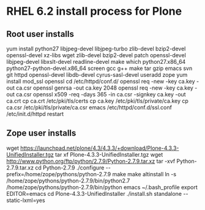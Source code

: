 # RHEL 6.2 install process for Plone

## Root user installs

yum install python27 libjpeg-devel libjpeg-turbo zlib-devel bzip2-devel openssl-devel xz-libs wget zlib-devel bzip2-devel patch openssl-devel libjpeg-devel libxslt-devel readline-devel make which python27.x86_64 python27-python-devel.x86_64 screen gcc g++ make tar gzip emacs svn git httpd openssl-devel libdb-devel cyrus-sasl-devel
useradd zope
yum install mod_ssl openssl
cd /etc/httpd/conf.d/
openssl req -new -key ca.key -out ca.csr
openssl genrsa -out ca.key 2048
openssl req -new -key ca.key -out ca.csr
openssl x509 -req -days 365 -in ca.csr -signkey ca.key -out ca.crt
cp ca.crt /etc/pki/tls/certs
cp ca.key /etc/pki/tls/private/ca.key
cp ca.csr /etc/pki/tls/private/ca.csr
emacs /etc/httpd/conf.d/ssl.conf
/etc/init.d/httpd restart


## Zope user installs
wget https://launchpad.net/plone/4.3/4.3.3/+download/Plone-4.3.3-UnifiedInstaller.tgz
tar xf Plone-4.3.3-UnifiedInstaller.tgz
wget http://www.python.org/ftp/python/2.7.9/Python-2.7.9.tar.xz
tar -xvf Python-2.7.9.tar.xz
cd Python-2.7.9
./configure --prefix=/home/zope/pythons/python-2.7.9
make
make altinstall
ln -s /home/zope/pythons/python-2.7.9/bin/python2.7 /home/zope/pythons/python-2.7.9/bin/python
emacs ~/.bash_profile
export EDITOR=emacs
cd Plone-4.3.3-UnifiedInstaller
./install.sh standalone --static-lxml=yes